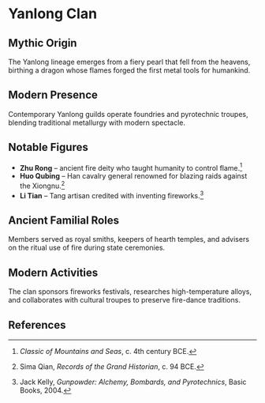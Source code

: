 # Yanlong Clan

## Mythic Origin
The Yanlong lineage emerges from a fiery pearl that fell from the heavens, birthing a dragon whose flames forged the first metal tools for humankind.

## Modern Presence
Contemporary Yanlong guilds operate foundries and pyrotechnic troupes, blending traditional metallurgy with modern spectacle.

## Notable Figures
- **Zhu Rong** – ancient fire deity who taught humanity to control flame.[^1]
- **Huo Qubing** – Han cavalry general renowned for blazing raids against the Xiongnu.[^2]
- **Li Tian** – Tang artisan credited with inventing fireworks.[^3]

## Ancient Familial Roles
Members served as royal smiths, keepers of hearth temples, and advisers on the ritual use of fire during state ceremonies.

## Modern Activities
The clan sponsors fireworks festivals, researches high-temperature alloys, and collaborates with cultural troupes to preserve fire-dance traditions.

## References
[^1]: *Classic of Mountains and Seas*, c. 4th century BCE.
[^2]: Sima Qian, *Records of the Grand Historian*, c. 94 BCE.
[^3]: Jack Kelly, *Gunpowder: Alchemy, Bombards, and Pyrotechnics*, Basic Books, 2004.

